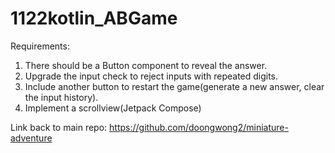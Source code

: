 # 1122kotlin_ABGame  

Requirements:  
1. There should be a Button component to reveal the answer.
2. Upgrade the input check to reject inputs with repeated digits.
3. Include another button to restart the game(generate a new answer, clear the input history).
4. Implement a scrollview(Jetpack Compose)

Link back to main repo:
https://github.com/doongwong2/miniature-adventure
